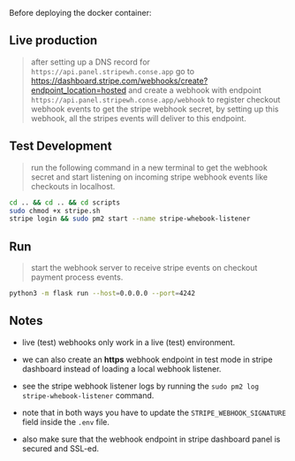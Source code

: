 


Before deploying the docker container:

## Live production 

> after setting up a DNS record for `https://api.panel.stripewh.conse.app` go to https://dashboard.stripe.com/webhooks/create?endpoint_location=hosted and create a webhook with endpoint `https://api.panel.stripewh.conse.app/webhook` to register checkout webhook events to get the stripe webhook secret, by setting up this webhook, all the stripes events will deliver to this endpoint.

## Test Development 

> run the following command in a new terminal to get the webhook secret and start listening on incoming stripe webhook events like checkouts in localhost.

```bash
cd .. && cd .. && cd scripts
sudo chmod +x stripe.sh
stripe login && sudo pm2 start --name stripe-whebook-listener
```

## Run

> start the webhook server to receive stripe events on checkout payment process events.

```bash
python3 -m flask run --host=0.0.0.0 --port=4242
```

## Notes

* live (test) webhooks only work in a live (test) environment.

* we can also create an **https** webhook endpoint in test mode in stripe dashboard instead of loading a local webhook listener.

* see the stripe webhook listener logs by running the `sudo pm2 log stripe-whebook-listener` command.

* note that in both ways you have to update the `STRIPE_WEBHOOK_SIGNATURE` field inside the `.env` file.

* also make sure that the webhook endpoint in stripe dashboard panel is secured and SSL-ed.